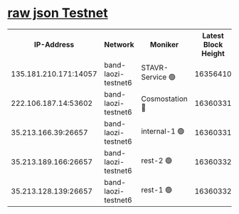 
[raw json Testnet](https://rpc-check.bandt.stavr.tech/bandt/rpcbandt_result.json)
=

<table><tr><th>IP-Address</th><th>Network</th><th>Moniker</th><th>Latest Block Height</th><th>Earliest Block Height</th><th>Catching Up</th><th>Tx Index</th><th>Voting Power</th><th>Scan Time</th></tr><tr><td>135.181.210.171:14057</td><td>band-laozi-testnet6</td><td>STAVR-Service 🟢</td><td>16356410</td><td>15322501</td><td>False</td><td>on</td><td>0</td><td>2024-03-01T13:20:23.215820869UTC</td></tr><tr><td>222.106.187.14:53602</td><td>band-laozi-testnet6</td><td>Cosmostation 🔴</td><td>16360331</td><td>15423001</td><td>False</td><td>on</td><td>2203655</td><td>2024-03-01T13:20:24.581621378UTC</td></tr><tr><td>35.213.166.39:26657</td><td>band-laozi-testnet6</td><td>internal-1 🟢</td><td>16360331</td><td>16260331</td><td>False</td><td>on</td><td>0</td><td>2024-03-01T13:20:25.426002843UTC</td></tr><tr><td>35.213.189.166:26657</td><td>band-laozi-testnet6</td><td>rest-2 🟢</td><td>16360332</td><td>16260332</td><td>False</td><td>on</td><td>0</td><td>2024-03-01T13:20:26.299381015UTC</td></tr><tr><td>35.213.128.139:26657</td><td>band-laozi-testnet6</td><td>rest-1 🟢</td><td>16360332</td><td>16260332</td><td>False</td><td>on</td><td>0</td><td>2024-03-01T13:20:27.145367119UTC</td></tr></table>
